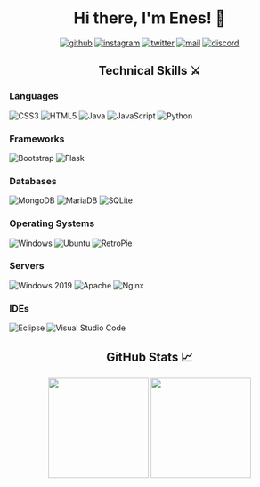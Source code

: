 <h1 align="center">Hi there, I'm Enes! 👋</h1>
<p align="center">
  <span><a href="https://github.com/accomodate/"><img src="https://socialize-md.vercel.app/api/badge/github" alt="github" /></a></span>
  <span><a href="https://www.instagram.com/enesvierzwei/"><img src="https://socialize-md.vercel.app/api/badge/instagram" alt="instagram" /></a></span>
  <span><a href="https://www.twitter.com/daddyenes/"><img src="https://socialize-md.vercel.app/api/badge/twitter" alt="twitter" /></a></span>
  <span><a href="mailto:contact@enes.vip"><img src="https://socialize-md.vercel.app/api/badge/mail" alt="mail" /></a></span>
  <span><a href="https://discords.com/bio/p/gore"><img src="https://socialize-md.vercel.app/api/badge/discord" alt="discord" /></a></span>
</p>

<h2 align="center">Technical Skills ⚔</h2>

<h3>Languages</h3>

![CSS3](https://img.shields.io/badge/css3-%231572B6.svg?style=for-the-badge&logo=css3&logoColor=white)
![HTML5](https://img.shields.io/badge/html5-%23E34F26.svg?style=for-the-badge&logo=html5&logoColor=white)
![Java](https://img.shields.io/badge/java-%23ED8B00.svg?style=for-the-badge&logo=java&logoColor=white)
![JavaScript](https://img.shields.io/badge/javascript-%23323330.svg?style=for-the-badge&logo=javascript&logoColor=%23F7DF1E)
![Python](https://img.shields.io/badge/python-3670A0?style=for-the-badge&logo=python&logoColor=ffdd54)

<h3>Frameworks</h3>

![Bootstrap](https://img.shields.io/badge/bootstrap-%23563D7C.svg?style=for-the-badge&logo=bootstrap&logoColor=white)
![Flask](https://img.shields.io/badge/flask-%23000.svg?style=for-the-badge&logo=flask&logoColor=white)

<h3>Databases</h3>

![MongoDB](https://img.shields.io/badge/MongoDB-%234ea94b.svg?style=for-the-badge&logo=mongodb&logoColor=white)
![MariaDB](https://img.shields.io/badge/MariaDB-%234ea94b.svg?style=for-the-badge&logo=mariadb&logoColor=white)
![SQLite](https://img.shields.io/badge/SQLite-%234ea94b.svg?style=for-the-badge&logo=sqlite&logoColor=white)

<h3>Operating Systems</h3>

![Windows](https://img.shields.io/badge/Windows-0078D6?style=for-the-badge&logo=windows&logoColor=white)
![Ubuntu](https://img.shields.io/badge/Ubuntu-E95420?style=for-the-badge&logo=ubuntu&logoColor=white)
![RetroPie](https://img.shields.io/badge/retropie-E95420?style=for-the-badge&logo=retropie&logoColor=white)


<h3>Servers</h3>

![Windows 2019](https://img.shields.io/badge/windows%20server-0078D6?style=for-the-badge&logo=windows&logoColor=white)
![Apache](https://img.shields.io/badge/Apache-C71A36?style=for-the-badge&logo=Apache%20Maven&logoColor=white)
![Nginx](https://img.shields.io/badge/nginx-%23009639.svg?style=for-the-badge&logo=nginx&logoColor=white)

<h3>IDEs</h3>

![Eclipse](https://img.shields.io/badge/eclipse-000000.svg?style=for-the-badge&logo=eclipse&logoColor=white)
![Visual Studio Code](https://img.shields.io/badge/Visual%20Studio%20Code-0078d7.svg?style=for-the-badge&logo=visual-studio-code&logoColor=white)

<h2 align="center">GitHub Stats 📈</h2>
<div align="center" class="row justify-content-around">
<img height="180em" src="https://github-readme-stats.vercel.app/api?username=accomodate
                         &show_icons=true&hide_border=true&&count_private=true&include_all_commits=true&theme=dracula" />
<img height="180em" src="https://github-readme-stats.vercel.app/api/top-langs/?username=accomodate&layout=compact&theme=dracula&hide_border=true" />
</div>
